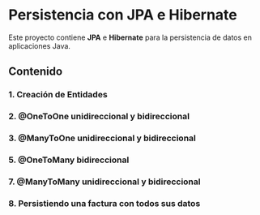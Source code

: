 # Persistencia con JPA e Hibernate

Este proyecto contiene  **JPA** e **Hibernate** para la persistencia de datos en aplicaciones Java. 

## Contenido

### 1. Creación de Entidades

### 2. @OneToOne unidireccional y bidireccional

### 3. @ManyToOne unidireccional y bidireccional


### 5. @OneToMany bidireccional

### 7. @ManyToMany unidireccional y bidireccional

### 8. Persistiendo una factura con todos sus datos


